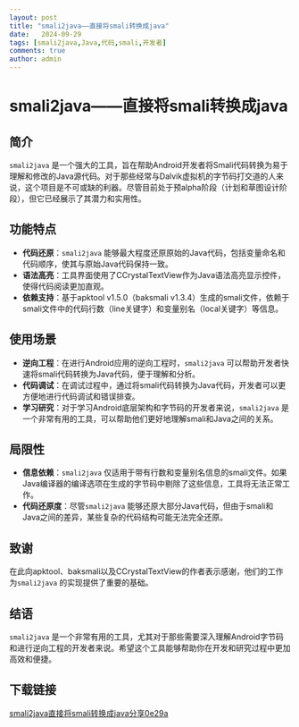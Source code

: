 ```yaml
---
layout: post
title: "smali2java——直接将smali转换成java"
date:   2024-09-29
tags: [smali2java,Java,代码,smali,开发者]
comments: true
author: admin
---
```

# smali2java——直接将smali转换成java

## 简介

`smali2java` 是一个强大的工具，旨在帮助Android开发者将Smali代码转换为易于理解和修改的Java源代码。对于那些经常与Dalvik虚拟机的字节码打交道的人来说，这个项目是不可或缺的利器。尽管目前处于预alpha阶段（计划和草图设计阶段），但它已经展示了其潜力和实用性。

## 功能特点

- **代码还原**：`smali2java` 能够最大程度还原原始的Java代码，包括变量命名和代码顺序，使其与原始Java代码保持一致。
- **语法高亮**：工具界面使用了CCrystalTextView作为Java语法高亮显示控件，使得代码阅读更加直观。
- **依赖支持**：基于apktool v1.5.0（baksmali v1.3.4）生成的smali文件，依赖于smali文件中的代码行数（line关键字）和变量别名（local关键字）等信息。

## 使用场景

- **逆向工程**：在进行Android应用的逆向工程时，`smali2java` 可以帮助开发者快速将smali代码转换为Java代码，便于理解和分析。
- **代码调试**：在调试过程中，通过将smali代码转换为Java代码，开发者可以更方便地进行代码调试和错误排查。
- **学习研究**：对于学习Android底层架构和字节码的开发者来说，`smali2java` 是一个非常有用的工具，可以帮助他们更好地理解smali和Java之间的关系。

## 局限性

- **信息依赖**：`smali2java` 仅适用于带有行数和变量别名信息的smali文件。如果Java编译器的编译选项在生成的字节码中剔除了这些信息，工具将无法正常工作。
- **代码还原度**：尽管`smali2java` 能够还原大部分Java代码，但由于smali和Java之间的差异，某些复杂的代码结构可能无法完全还原。

## 致谢

在此向apktool、baksmali以及CCrystalTextView的作者表示感谢，他们的工作为`smali2java` 的实现提供了重要的基础。

## 结语

`smali2java` 是一个非常有用的工具，尤其对于那些需要深入理解Android字节码和进行逆向工程的开发者来说。希望这个工具能够帮助你在开发和研究过程中更加高效和便捷。

## 下载链接

[smali2java直接将smali转换成java分享0e29a](https://pan.quark.cn/s/dd452b65ebc7)